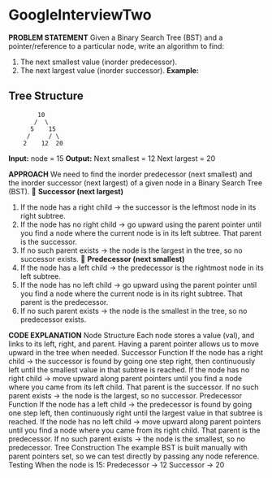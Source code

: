 # GoogleInterviewTwo
**PROBLEM STATEMENT**
Given a Binary Search Tree (BST) and a pointer/reference to a particular node, write an algorithm to find:
1. The next smallest value (inorder predecessor).
2. The next largest value (inorder successor).
**Example:**
## Tree Structure

```
        10
       /  \
      5    15
     /     / \
    2    12  20
```

**Input:** 
node = 15
**Output:**
Next smallest = 12
Next largest = 20

**APPROACH**
We need to find the inorder predecessor (next smallest) and the inorder successor (next largest) of a given node in a Binary Search Tree (BST).
🔹 **Successor (next largest)**
1. If the node has a right child → the successor is the leftmost node in its right subtree.
2. If the node has no right child → go upward using the parent pointer until you find a node where the current node is in its left subtree. That parent is the successor.
3. If no such parent exists → the node is the largest in the tree, so no successor exists.
🔹 **Predecessor (next smallest)**
1. If the node has a left child → the predecessor is the rightmost node in its left subtree.
2. If the node has no left child → go upward using the parent pointer until you find a node where the current node is in its right subtree. That parent is the predecessor.
3. If no such parent exists → the node is the smallest in the tree, so no predecessor exists.

**CODE EXPLANATION**
Node Structure
Each node stores a value (val), and links to its left, right, and parent.
Having a parent pointer allows us to move upward in the tree when needed.
Successor Function
If the node has a right child → the successor is found by going one step right, then continuously left until the smallest value in that subtree is reached.
If the node has no right child → move upward along parent pointers until you find a node where you came from its left child. That parent is the successor.
If no such parent exists → the node is the largest, so no successor.
Predecessor Function
If the node has a left child → the predecessor is found by going one step left, then continuously right until the largest value in that subtree is reached.
If the node has no left child → move upward along parent pointers until you find a node where you came from its right child. That parent is the predecessor.
If no such parent exists → the node is the smallest, so no predecessor.
Tree Construction
The example BST is built manually with parent pointers set, so we can test directly by passing any node reference.
Testing
When the node is 15:
Predecessor → 12
Successor → 20
